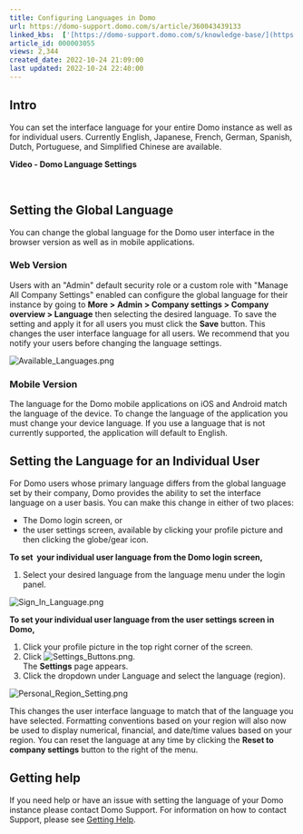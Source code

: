 ```yaml
---
title: Configuring Languages in Domo
url: https://domo-support.domo.com/s/article/360043439133
linked_kbs:  ['[https://domo-support.domo.com/s/knowledge-base/](https://domo-support.domo.com/s/knowledge-base/)', '[https://domo-support.domo.com/s/](https://domo-support.domo.com/s/)', '[https://domo-support.domo.com/s/topic/0TO5w000000ZamlGAC](https://domo-support.domo.com/s/topic/0TO5w000000ZamlGAC)', '[https://domo-support.domo.com/s/topic/0TO5w000000ZaoGGAS](https://domo-support.domo.com/s/topic/0TO5w000000ZaoGGAS)', '[https://domo-support.domo.com/s/article/360042922874](https://domo-support.domo.com/s/article/360042922874)', '[https://domo-support.domo.com/s/article/360043439133](https://domo-support.domo.com/s/article/360043439133)', '[https://domo-support.domo.com/s/topic/0TO5w000000ZaoGGAS/specifying-company-settings](https://domo-support.domo.com/s/topic/0TO5w000000ZaoGGAS/specifying-company-settings)', '[https://domo-support.domo.com/s/article/360043429933](https://domo-support.domo.com/s/article/360043429933)', '[https://domo-support.domo.com/s/article/360043429953](https://domo-support.domo.com/s/article/360043429953)', '[https://domo-support.domo.com/s/article/360042925494](https://domo-support.domo.com/s/article/360042925494)', '[https://domo-support.domo.com/s/article/360043429913](https://domo-support.domo.com/s/article/360043429913)', '[https://domo-support.domo.com/s/article/4408174643607](https://domo-support.domo.com/s/article/4408174643607)', '[https://domo-support.domo.com/s/login/](https://domo-support.domo.com/s/login/)']
article_id: 000003055
views: 2,344
created_date: 2022-10-24 21:09:00
last updated: 2022-10-24 22:40:00
---
```




Intro
-----


You can set the interface language for your entire Domo instance as well as for individual users. Currently English, Japanese, French, German, Spanish, Dutch, Portuguese, and Simplified Chinese are available.


**Video - Domo Language Settings**



 


Setting the Global Language
---------------------------


You can change the global language for the Domo user interface in the browser version as well as in mobile applications.


### Web Version


Users with an "Admin" default security role or a custom role with "Manage All Company Settings" enabled can configure the global language for their instance by going to **More >** **Admin > Company settings > Company overview > Language** then selecting the desired language. To save the setting and apply it for all users you must click the **Save** button. This changes the user interface language for all users. We recommend that you notify your users before changing the language settings.


![Available_Languages.png](Available_Languages.png)


### Mobile Version


The language for the Domo mobile applications on iOS and Android match the language of the device. To change the language of the application you must change your device language. If you use a language that is not currently supported, the application will default to English.


Setting the Language for an Individual User
-------------------------------------------


For Domo users whose primary language differs from the global language set by their company, Domo provides the ability to set the interface language on a user basis. You can make this change in either of two places:


* The Domo login screen, or
* the user settings screen, available by clicking your profile picture and then clicking the globe/gear icon.


**To set  your individual user language from the Domo login screen,**


1. Select your desired language from the language menu under the login panel.  
  
![Sign_In_Language.png](Sign_In_Language.png)


**To set your individual user language from the user settings screen in Domo,**


1. Click your profile picture in the top right corner of the screen.
2. Click ![Settings_Buttons.png](Settings_Buttons.png).   
The **Settings** page appears.
3. Click the dropdown under Language and select the language (region).  
  
![Personal_Region_Setting.png](Personal_Region_Setting.png)


This changes the user interface language to match that of the language you have selected. Formatting conventions based on your region will also now be used to display numerical, financial, and date/time values based on your region. You can reset the language at any time by clicking the **Reset to company settings** button to the right of the menu.


Getting help
------------


If you need help or have an issue with setting the language of your Domo instance please contact Domo Support. For information on how to contact Support, please see [Getting Help](/s/article/360042922874).

